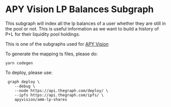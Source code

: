 # APY Vision LP Balances Subgraph

This subgraph will index all the lp balances of a user whether they are still in the pool or not. This is useful information as we want to build a history of P+L for their liquidity pool holdings. 

This is one of the subgraphs used for [APY Vision](https://apy.vision)

To generate the mapping ts files, please do:
```
yarn codegen
```
To deploy, please use:
```
 graph deploy \
    --debug \
    --node https://api.thegraph.com/deploy/ \
    --ipfs https://api.thegraph.com/ipfs/ \
    apyvision/amm-lp-shares
```

